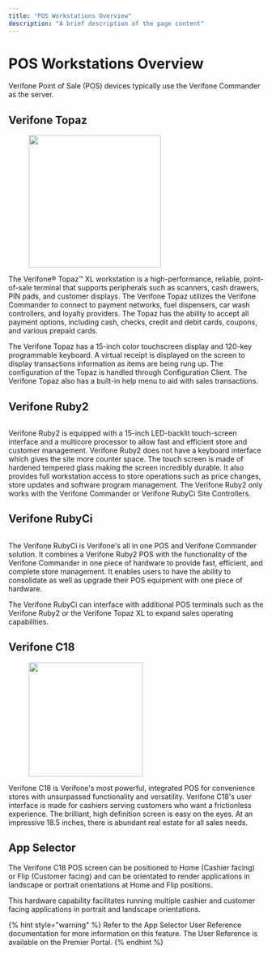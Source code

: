 ```yaml
---
title: "POS Workstations Overview"
description: "A brief description of the page content"
---
```


# POS Workstations Overview

Verifone Point of Sale (POS) devices typically use the Verifone Commander as the server.

## Verifone Topaz

<figure><img src="../../.gitbook/assets/image_33_4.png" alt="" width="261"><figcaption></figcaption></figure>

The Verifone® Topaz™ XL workstation is a high-performance, reliable, point-of-sale terminal that supports peripherals such as scanners, cash drawers, PIN pads, and customer displays. The Verifone Topaz utilizes the Verifone Commander to connect to payment networks, fuel dispensers, car wash controllers, and loyalty providers. The Topaz has the ability to accept all payment options, including cash, checks, credit and debit cards, coupons, and various prepaid cards.

The Verifone Topaz has a 15-inch color touchscreen display and 120-key programmable keyboard. A virtual receipt is displayed on the screen to display transactions information as items are being rung up. The configuration of the Topaz is handled through Configuration Client. The Verifone Topaz also has a built-in help menu to aid with sales transactions.

## Verifone Ruby2

<figure><img src="../../.gitbook/assets/image_33_5.png" alt=""><figcaption></figcaption></figure>

Verifone Ruby2 is equipped with a 15-inch LED-backlit touch-screen interface and a multicore processor to allow fast and efficient store and customer management. Verifone Ruby2 does not have a keyboard interface which gives the site more counter space. The touch screen is made of hardened tempered glass making the screen incredibly durable. It also provides full workstation access to store operations such as price changes, store updates and software program management. The Verifone Ruby2 only works with the Verifone Commander or Verifone RubyCi Site Controllers.

## Verifone RubyCi

<figure><img src="../../.gitbook/assets/image_34_6.png" alt=""><figcaption></figcaption></figure>

The Verifone RubyCi is Verifone's all in one POS and Verifone Commander solution. It combines a Verifone Ruby2 POS with the functionality of the Verifone Commander in one piece of hardware to provide fast, efficient, and complete store management. It enables users to have the ability to consolidate as well as upgrade their POS equipment with one piece of hardware.

The Verifone RubyCi can interface with additional POS terminals such as the Verifone Ruby2 or the Verifone Topaz XL to expand sales operating capabilities.

## Verifone C18

<figure><img src="../../.gitbook/assets/image_34_7.png" alt="" width="225"><figcaption></figcaption></figure>

Verifone C18 is Verifone's most powerful, integrated POS for convenience stores with unsurpassed functionality and versatility. Verifone C18's user interface is made for cashiers serving customers who want a frictionless experience. The brilliant, high definition screen is easy on the eyes. At an impressive 18.5 inches, there is abundant real estate for all sales needs.

## App Selector

The Verifone C18 POS screen can be positioned to Home (Cashier facing) or Flip (Customer facing) and can be orientated to render applications in landscape or portrait orientations at Home and Flip positions.

This hardware capability facilitates running multiple cashier and customer facing applications in portrait and landscape orientations.

{% hint style="warning" %}
Refer to the App Selector User Reference documentation for more information on this feature. The User Reference is available on the Premier Portal.
{% endhint %}